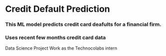 # Credit Default Prediction
### This ML model predicts credit card deafults for a financial firm.
### Uses recent few months credit card data
Data Science Project Work as the Technocolabs intern
